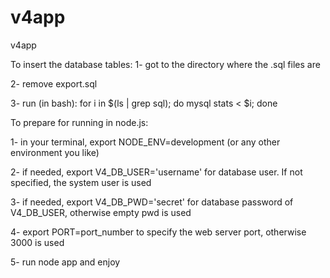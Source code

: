 v4app
=====

v4app

To insert the database tables:
1- got to the directory where the .sql files are

2- remove export.sql

3- run (in bash): for i in $(ls | grep sql); do mysql stats < $i; done 


To prepare for running in node.js:

1- in your terminal, export NODE_ENV=development  (or any other environment you like)

2- if needed, export V4_DB_USER='username' for database user. If not specified, the system user is used

3- if needed, export V4_DB_PWD='secret' for database password of V4_DB_USER, otherwise empty pwd is used

4- export PORT=port_number to specify the web server port, otherwise 3000 is used

5- run node app and enjoy
